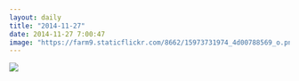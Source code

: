 ```yaml
---
layout: daily
title: "2014-11-27"
date: 2014-11-27 7:00:47
image: "https://farm9.staticflickr.com/8662/15973731974_4d00788569_o.png"
---
```

<picture>
<source media="(orientation : portrait)" srcset="https://farm9.staticflickr.com/8662/15973731974_4d00788569_o.png">
<source media="(orientation : landscape)" srcset="https://farm8.staticflickr.com/7504/16087286860_7fdc9c41a8_o.png">
<img src="https://farm8.staticflickr.com/7504/16087286860_7fdc9c41a8_o.png" border="">
</picture>
